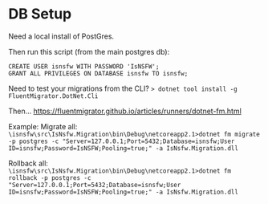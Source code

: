 # DB Setup
Need a local install of PostGres.

Then run this script (from the main postgres db):

```
CREATE USER isnsfw WITH PASSWORD 'IsNSFW';
GRANT ALL PRIVILEGES ON DATABASE isnsfw TO isnsfw;
```

Need to test your migrations from the CLI? `> dotnet tool install -g FluentMigrator.DotNet.Cli`

Then... https://fluentmigrator.github.io/articles/runners/dotnet-fm.html

Example:
Migrate all:
`\isnsfw\src\IsNsfw.Migration\bin\Debug\netcoreapp2.1>dotnet fm migrate -p postgres -c "Server=127.0.0.1;Port=5432;Database=isnsfw;User ID=isnsfw;Password=IsNSFW;Pooling=true;" -a IsNsfw.Migration.dll`

Rollback all:
`\isnsfw\src\IsNsfw.Migration\bin\Debug\netcoreapp2.1>dotnet fm rollback -p postgres -c "Server=127.0.0.1;Port=5432;Database=isnsfw;User ID=isnsfw;Password=IsNSFW;Pooling=true;" -a IsNsfw.Migration.dll`
